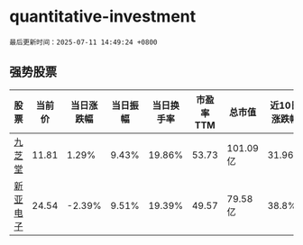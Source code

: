 # quantitative-investment

`最后更新时间：2025-07-11 14:49:24 +0800`

## 强势股票

|股票|当前价|当日涨跌幅|当日振幅|当日换手率|市盈率TTM|总市值|近10日涨跌幅|
|----|----|----|----|----|----|----|----|
|[九芝堂](https://xueqiu.com/S/SZ000989)|11.81|1.29%|9.43%|19.86%|53.73|101.09亿|31.96%|
|[新亚电子](https://xueqiu.com/S/SH605277)|24.54|-2.39%|9.51%|19.39%|49.57|79.58亿|38.8%|

